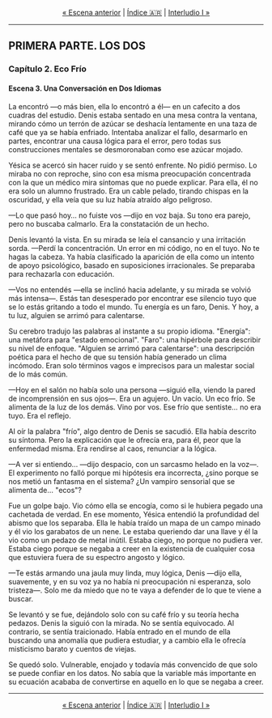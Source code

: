 <!-- NAVEGACIÓN -->
<p align="center">
  <a href="./02-escena-la-huella-en-el-lienzo.md">&laquo; Escena anterior</a> | <a href="../../../../README.md#es">Índice 🇦🇷</a> | <a href="../interlude-I-oro-falso/00-interlude-oro-falso.md">Interludio I &raquo;</a>
</p>
<hr>

## PRIMERA PARTE. LOS DOS
### Capítulo 2. Eco Frío
#### Escena 3. Una Conversación en Dos Idiomas

La encontró —o más bien, ella lo encontró a él— en un cafecito a dos cuadras del estudio. Denis estaba sentado en una mesa contra la ventana, mirando cómo un terrón de azúcar se deshacía lentamente en una taza de café que ya se había enfriado. Intentaba analizar el fallo, desarmarlo en partes, encontrar una causa lógica para el error, pero todas sus construcciones mentales se desmoronaban como ese azúcar mojado.

Yésica se acercó sin hacer ruido y se sentó enfrente. No pidió permiso. Lo miraba no con reproche, sino con esa misma preocupación concentrada con la que un médico mira síntomas que no puede explicar. Para ella, él no era solo un alumno frustrado. Era un cable pelado, tirando chispas en la oscuridad, y ella veía que su luz había atraído algo peligroso.

—Lo que pasó hoy… no fuiste vos —dijo en voz baja. Su tono era parejo, pero no buscaba calmarlo. Era la constatación de un hecho.

Denis levantó la vista. En su mirada se leía el cansancio y una irritación sorda.
—Perdí la concentración. Un error en mi código, no en el tuyo. No te hagas la cabeza.
Ya había clasificado la aparición de ella como un intento de apoyo psicológico, basado en suposiciones irracionales. Se preparaba para rechazarla con educación.

—Vos no entendés —ella se inclinó hacia adelante, y su mirada se volvió más intensa—. Estás tan desesperado por encontrar ese silencio tuyo que se lo estás gritando a todo el mundo. Tu energía es un faro, Denis. Y hoy, a tu luz, alguien se arrimó para calentarse.

Su cerebro tradujo las palabras al instante a su propio idioma. "Energía": una metáfora para "estado emocional". "Faro": una hipérbole para describir su nivel de enfoque. "Alguien se arrimó para calentarse": una descripción poética para el hecho de que su tensión había generado un clima incómodo. Eran solo términos vagos e imprecisos para un malestar social de lo más común.

—Hoy en el salón no había solo una persona —siguió ella, viendo la pared de incomprensión en sus ojos—. Era un agujero. Un vacío. Un eco frío. Se alimenta de la luz de los demás. Vino por vos. Ese frío que sentiste… no era tuyo. Era el reflejo.

Al oír la palabra "frío", algo dentro de Denis se sacudió. Ella había descrito su síntoma. Pero la explicación que le ofrecía era, para él, peor que la enfermedad misma. Era rendirse al caos, renunciar a la lógica.

—A ver si entiendo… —dijo despacio, con un sarcasmo helado en la voz—. El experimento no falló porque mi hipótesis era incorrecta, ¿sino porque se nos metió un fantasma en el sistema? ¿Un vampiro sensorial que se alimenta de… "ecos"?

Fue un golpe bajo. Vio cómo ella se encogía, como si le hubiera pegado una cachetada de verdad. En ese momento, Yésica entendió la profundidad del abismo que los separaba. Ella le había traído un mapa de un campo minado y él vio los garabatos de un nene. Le estaba queriendo dar una llave y él la vio como un pedazo de metal inútil. Estaba ciego, no porque no pudiera ver. Estaba ciego porque se negaba a creer en la existencia de cualquier cosa que estuviera fuera de su espectro angosto y lógico.

—Te estás armando una jaula muy linda, muy lógica, Denis —dijo ella, suavemente, y en su voz ya no había ni preocupación ni esperanza, solo tristeza—. Solo me da miedo que no te vaya a defender de lo que te viene a buscar.

Se levantó y se fue, dejándolo solo con su café frío y su teoría hecha pedazos. Denis la siguió con la mirada. No se sentía equivocado. Al contrario, se sentía traicionado. Había entrado en el mundo de ella buscando una anomalía que pudiera estudiar, y a cambio ella le ofrecía misticismo barato y cuentos de viejas.

Se quedó solo. Vulnerable, enojado y todavía más convencido de que solo se puede confiar en los datos. No sabía que la variable más importante en su ecuación acababa de convertirse en aquello en lo que se negaba a creer.

<hr>
<p align="center">
  <a href="./02-escena-la-huella-en-el-lienzo.md">&laquo; Escena anterior</a> | <a href="../../../../README.md#es">Índice 🇦🇷</a> | <a href="../interlude-I-oro-falso/00-interlude-oro-falso.md">Interludio I &raquo;</a>
</p>